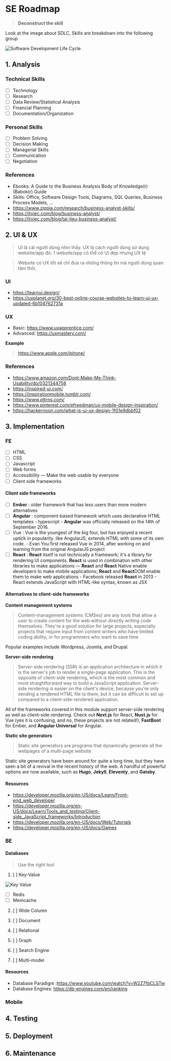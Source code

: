 # SE Roadmap

> **Deconstruct the skill**

Look at the image about SDLC, Skills are breakdown into the following group

![Software Development Life Cycle](./assets/sdlc.png)

## 1. Analysis

### Technical Skills

- [ ] Technology
- [ ] Research
- [ ] Data Review/Statistical Analysis
- [ ] Financial Planning
- [ ] Documentation/Organization

### Personal Skills

- [ ] Problem Solving
- [ ] Decision Making
- [ ] Managerial Skills
- [ ] Communication
- [ ] Negotiation

### References

- Ebooks: A Guide to the Business Analysis Body of Knowledge(r) (Babok(r) Guide
- Skills: Office, Software Design Tools, Diagrams, SQL Queries, Business Process Models, ...
- https://www.zippia.com/research/business-analyst-skills/
- https://itviec.com/blog/business-analyst/
- https://itviec.com/blog/tai-lieu-business-analyst/

## 2. UI & UX

> UI là cái người dùng nhìn thấy. UX là cách người dùng sử dụng website/app đó. 1 website/app có thể có UI đẹp nhưng UX tệ

> Website có UX tốt sẽ chỉ đưa ra những thông tin mà người dùng quan tâm thôi.

### UI

- https://learnui.design/
- https://uxplanet.org/30-best-online-course-websites-to-learn-ui-ux-updated-6b104762731a

### UX

- Basic: https://www.uxapprentice.com/
- Advanced: https://uxmastery.com/

**Example**

> https://www.apple.com/iphone/

### References

- https://www.amazon.com/Dont-Make-Me-Think-Usability/dp/0321344758
- https://inspired-ui.com/
- https://inspirationmobile.tumblr.com/
- https://www.pttrns.com/
- https://www.pinterest.com/efreedman/ux-mobile-design-inspiration/
- https://hackernoon.com/what-is-ui-ux-design-1f01e9dbbf02

## 3. Implementation

### FE

- [ ] HTML
- [ ] CSS
- [ ] Javascript
- [ ] Web forms
- [ ] Accessibility — Make the web usable by everyone
- [ ] Client side frameworks

#### Client side frameworks

- [ ] **Ember** : older framework that has less users than more modern alternatives
- [ ] **Angular** : component-based framework which uses declarative HTML templates - typescript - **Angular** was officially released on the 14th of September 2016.
- [ ] Vue : Vue is the youngest of the big four, but has enjoyed a recent uptick in popularity. like AngularJS, extends HTML with some of its own code. - Evan You first released Vue in 2014, after working on and learning from the original AngularJS project
- [ ] **React** : **React** itself is not technically a framework; it's a library for rendering UI components. **React** is used in combination with other libraries to make applications — **React** and **React** Native enable developers to make mobile applications; **React** and **React**DOM enable them to make web applications - Facebook released **React** in 2013 - React extends JavaScript with HTML-like syntax, known as JSX

#### Alternatives to client-side frameworks

**Content management systems**

> Content-management systems (CMSes) are any tools that allow a user to create content for the web without directly writing code themselves. They're a good solution for large projects, especially projects that require input from content writers who have limited coding ability, or for programmers who want to save time

Popular examples include Wordpress, Joomla, and Drupal.

**Server-side rendering**

> Server-side rendering (SSR) is an application architecture in which it is the server's job to render a single-page application. This is the opposite of client-side rendering, which is the most common and most straightforward way to build a JavaScript application. Server-side rendering is easier on the client's device, because you're only sending a rendered HTML file to them, but it can be difficult to set up compared to a client-side-rendered application.

All of the frameworks covered in this module support server-side rendering as well as client-side rendering. Check out **Next.js** for React, **Nuxt.js** for Vue (yes it is confusing, and no, these projects are not related!), **FastBoot** for Ember, and **Angular Universal** for Angular.

**Static site generators**

> Static site generators are programs that dynamically generate all the webpages of a multi-page website

Static site generators have been around for quite a long time, but they have seen a bit of a revival in the recent history of the web. A handful of powerful options are now available, such as **Hugo**, **Jekyll**, **Eleventy**, and **Gatsby**.

#### Resources

- https://developer.mozilla.org/en-US/docs/Learn/Front-end_web_developer
- https://developer.mozilla.org/en-US/docs/Learn/Tools_and_testing/Client-side_JavaScript_frameworks/Introduction
- https://developer.mozilla.org/en-US/docs/Web/Tutorials
- https://developer.mozilla.org/en-US/docs/Games

### BE

#### Databases

> Use the right tool

1. [ ] Key-Value

![Key Value](./assets/database-paradigm-key-value.png)

- [ ] Redis
- [ ] Memcache

2. [ ] Wide Column

3. [ ] Document

4. [ ] Relational

5. [ ] Graph

6. [ ] Search Engine

7. [ ] Multi-model

#### Resources

- Database Paradigm :https://www.youtube.com/watch?v=W2Z7fbCLSTw
- Database Engines: https://db-engines.com/en/ranking

### Mobile

## 4. Testing

## 5. Deployment

## 6. Maintenance
